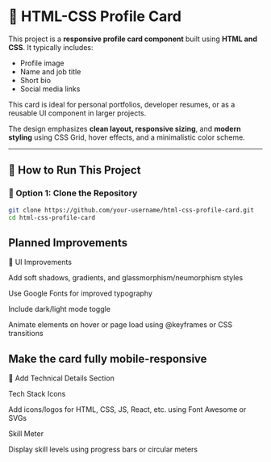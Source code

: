 # 💼 HTML-CSS Profile Card

This project is a **responsive profile card component** built using **HTML and CSS**. It typically includes:

- Profile image  
- Name and job title  
- Short bio  
- Social media links  

This card is ideal for personal portfolios, developer resumes, or as a reusable UI component in larger projects.

The design emphasizes **clean layout, responsive sizing**, and **modern styling** using CSS Grid, hover effects, and a minimalistic color scheme.

---

## 🚀 How to Run This Project

### 🔧 Option 1: Clone the Repository
```bash
git clone https://github.com/your-username/html-css-profile-card.git
cd html-css-profile-card
```

Planned Improvements
---
🎨 UI Improvements

 Add soft shadows, gradients, and glassmorphism/neumorphism styles

 Use Google Fonts for improved typography

 Include dark/light mode toggle

 Animate elements on hover or page load using @keyframes or CSS transitions

 Make the card fully mobile-responsive
---
🧠 Add Technical Details Section

 Tech Stack Icons

 Add icons/logos for HTML, CSS, JS, React, etc. using Font Awesome or SVGs

 Skill Meter

 Display skill levels using progress bars or circular meters
